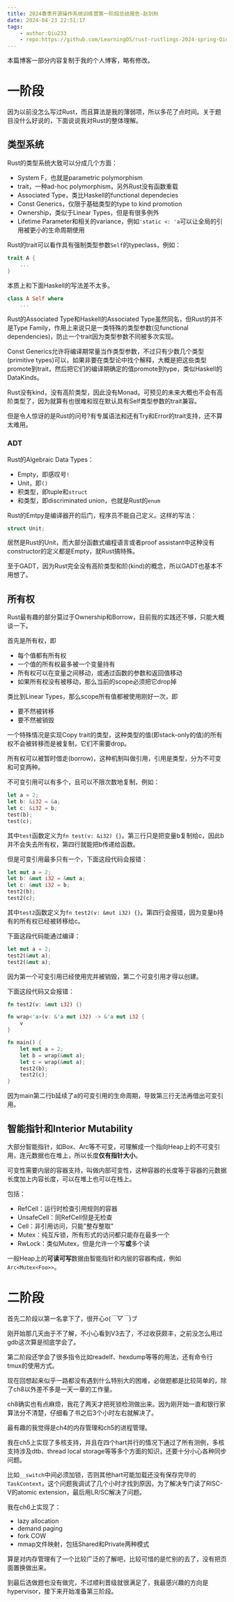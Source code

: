 ```yaml
---
title: 2024春季开源操作系统训练营第一阶段总结报告-赵剑秋
date: 2024-04-23 22:51:17
tags:
    - author:Qiu233
    - repo:https://github.com/LearningOS/rust-rustlings-2024-spring-Qiu233
---
```


本篇博客一部分内容复制于我的个人博客，略有修改。

<!-- more -->

# 一阶段

因为以前没怎么写过Rust，而且算法是我的薄弱项，所以多花了点时间。关于题目没什么好说的，下面说说我对Rust的整体理解。

## 类型系统
Rust的类型系统大致可以分成几个方面：
* System F，也就是parametric polymorphism
* trait，一种ad-hoc polymorphism，另外Rust没有函数重载
* Associated Type，类比Haskell的functional dependecies
* Const Generics，仅限于基础类型的type to kind promotion
* Ownership，类似于Linear Types，但是有很多例外
* Lifetime Parameter和相关的variance，例如`'static <: 'a`可以让全局的引用被更小的生命周期使用

Rust的trait可以看作具有强制类型参数`Self`的typeclass，例如：

```Rust
trait A {
    ...
}
```

本质上和下面Haskell的写法差不太多。

```Haskell
class A Self where
    ...
```

Rust的Associated Type和Haskell的Associated Type虽然同名，但Rust的并不是Type Family，作用上来说只是一类特殊的类型参数(见functional dependencies)，防止一个trait因为类型参数不同被多次实现。

Const Generics允许将编译期常量当作类型参数，不过只有少数几个类型(primitive types)可以，如果非要在类型论中找个解释，大概是把这些类型promote到trait，然后把它们的编译期确定的值promote到type，类似Haskell的DataKinds。

Rust没有kind，没有高阶类型，因此没有Monad。可预见的未来大概也不会有高阶类型了，因为就算有也很难和现在默认具有Self类型参数的trait兼容。

但是令人惊讶的是Rust的问号?有专属语法和还有Try和Error的trait支持，还不算太难用。

### ADT

Rust的Algebraic Data Types：

* Empty，即感叹号`!`
* Unit，即`()`
* 积类型，即tuple和`struct`
* 和类型，即discriminated union，也就是Rust的`enum`

Rust的Emtpy是编译器开的后门，程序员不能自己定义。这样的写法：
```Rust
struct Unit;
```

居然是Rust的Unit，而大部分函数式编程语言或者proof assistant中这种没有constructor的定义都是Empty，就Rust搞特殊。

至于GADT，因为Rust完全没有高阶类型和阶(kind)的概念，所以GADT也基本不用想了。

## 所有权

Rust最有趣的部分莫过于Ownership和Borrow，目前我的实践还不够，只能大概谈一下。

首先是所有权，即

* 每个值都有所有权
* 一个值的所有权最多被一个变量持有
* 所有权可以在变量之间移动，或通过函数的参数和返回值移动
* 如果所有权没有被移动，那么当前的scope必须把它drop掉

类比到Linear Types，那么scope所有值都被使用刚好一次，即
* 要不然被转移
* 要不然被销毁

一个特殊情况是实现Copy trait的类型，这种类型的值(即stack-only的值)的所有权不会被转移而是被复制，它们不需要drop。

所有权可以被暂时借走(borrow)，这种机制叫做引用，引用是类型，分为不可变和可变两种。

不可变引用可以有多个，且可以不限次数地复制，例如：

```Rust
let a = 2;
let b: &i32 = &a;
let c: &i32 = b;
test(b);
test(c);
```

其中`test`函数定义为`fn test(v: &i32) {}`。第三行只是把变量b复制给c，因此b并不会失去所有权，第四行就能把b传递给函数。

但是可变引用最多只有一个，下面这段代码会报错：

```Rust
let mut a = 2;
let b: &mut i32 = &mut a;
let c: &mut i32 = b;
test2(b);
test2(c);
```
其中`test2`函数定义为`fn test2(v: &mut i32) {}`。第四行会报错，因为变量b持有的所有权已经被转移给c。

下面这段代码能通过编译：

```Rust
let mut a = 2;
test2(&mut a);
test2(&mut a);
```

因为第一个可变引用已经使用完并被销毁，第二个可变引用才得以创建。

下面这段代码又会报错：

```Rust
fn test2(v: &mut i32) {}

fn wrap<'a>(v: &'a mut i32) -> &'a mut i32 {
    v
}

fn main() {
    let mut a = 2;
    let b = wrap(&mut a);
    let c = wrap(&mut a);
    test2(b);
    test2(c);
}
```

因为main第二行b延续了a的可变引用的生命周期，导致第三行无法再借出可变引用。


## 智能指针和Interior Mutability
大部分智能指针，如Box、Arc等不可变，可理解成一个指向Heap上的不可变引用，连元数据也在堆上，所以长度**仅有指针大小**。

可变性需要内层的容器支持，叫做内部可变性，这种容器的长度等于容器的元数据长度加上内容长度，可以在堆上也可以在栈上。

包括：

* RefCell：运行时检查引用规则的容器
* UnsafeCell：同RefCell但是无检查
* Cell：非引用访问，只能"整存整取"
* Mutex：纯互斥锁，所有形式的访问都只能存在最多一个
* RwLock：类似Mutex，但是允许一个写**或**多个读

一般Heap上的**可读可写**数据由智能指针和内层的容器构成，例如`Arc<Mutex<Foo>>`。


# 二阶段

首先二阶段以第一名拿下了，很开心o(*￣▽￣*)ブ

刚开始那几天由于不了解，不小心看到V3去了，不过收获颇丰，之前没怎么用过gdb这次算是彻底学会了。

第二阶段还学会了很多指令比如readelf、hexdump等等的用法，还有命令行tmux的使用方式。

现在回想起来似乎一路都没有遇到什么特别大的困难，必做题都是比较简单的，除了ch8以外差不多是一天一章的工作量。

ch8确实也有点麻烦，我花了两天才把死锁检测做出来。因为刚开始一直和银行家算法分不清楚，仔细看了书之后3个小时左右就解决了。

最有趣的我觉得是ch4的内存管理和ch5的进程管理。

我在ch5上实现了多核支持，并且在四个hart并行的情况下通过了所有测例，多核支持涉及dtb、thread local storage等等多个方面的知识，还要十分小心各种同步问题。

比如`__switch`中间必须加锁，否则其他hart可能加载还没有保存完毕的`TaskContext`，这个问题我调试了几个小时才找到原因，为了解决专门读了RISC-V的atomic extension，最后用LR/SC解决了问题。

我在ch6上实现了：
* lazy allocation
* demand paging
* fork COW
* mmap文件映射，包括Shared和Private两种模式

算是对内存管理有了一个比较广泛的了解吧，比较可惜的是忙别的去了，没有把页面置换做出来。

到最后选做题也没有做完，不过顺利晋级就很满足了，我最感兴趣的方向是hypervisor，接下来开始准备第三阶段。

